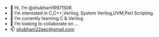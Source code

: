 - 👋 Hi, I’m @shubham19971506
- 👀 I’m interested in C,C++,Verilog, System Verilog,UVM,Perl Scripting.
- 🌱 I’m currently learning C & Verilog
- 💞️ I’m looking to collaborate on ...
- 📫 shubham22aec@gmail.com

<!---
shubham19971506/shubham19971506 is a ✨ special ✨ repository because its `README.md` (this file) appears on your GitHub profile.
You can click the Preview link to take a look at your changes.
--->
